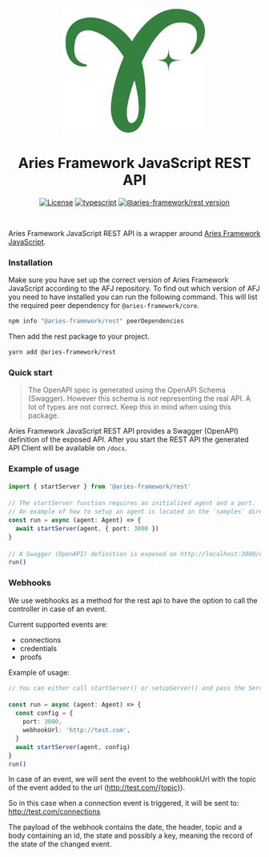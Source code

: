 <p align="center">
  <br />
  <img
    alt="Hyperledger Aries logo"
    src="https://raw.githubusercontent.com/hyperledger/aries-framework-javascript/aa31131825e3331dc93694bc58414d955dcb1129/images/aries-logo.png"
    height="250px"
  />
</p>
<h1 align="center"><b>Aries Framework JavaScript REST API</b></h1>
<p align="center">
  <a
    href="https://raw.githubusercontent.com/hyperledger/aries-framework-javascript-ext/main/LICENSE"
    ><img
      alt="License"
      src="https://img.shields.io/badge/License-Apache%202.0-blue.svg"
  /></a>
  <a href="https://www.typescriptlang.org/"
    ><img
      alt="typescript"
      src="https://img.shields.io/badge/%3C%2F%3E-TypeScript-%230074c1.svg"
  /></a>
    <a href="https://www.npmjs.com/package/@aries-framework/rest"
    ><img
      alt="@aries-framework/rest version"
      src="https://img.shields.io/npm/v/@aries-framework/rest"
  /></a>

</p>
<br />

Aries Framework JavaScript REST API is a wrapper around [Aries Framework JavaScript](https://github.com/hyperledger/aries-framework-javascript.git).

### Installation

Make sure you have set up the correct version of Aries Framework JavaScript according to the AFJ repository. To find out which version of AFJ you need to have installed you can run the following command. This will list the required peer dependency for `@aries-framework/core`.

```sh
npm info "@aries-framework/rest" peerDependencies
```

Then add the rest package to your project.

```sh
yarn add @aries-framework/rest
```

### Quick start

> The OpenAPI spec is generated using the OpenAPI Schema (Swagger). However this schema is not representing the real API. A lot of types are not correct. Keep this in mind when using this package.

Aries Framework JavaScript REST API provides a Swagger (OpenAPI) definition of the exposed API. After you start the REST API the generated API Client will be available on `/docs`.

### Example of usage

```ts
import { startServer } from '@aries-framework/rest'

// The startServer function requires an initialized agent and a port.
// An example of how to setup an agent is located in the `samples` directory.
const run = async (agent: Agent) => {
  await startServer(agent, { port: 3000 })
}

// A Swagger (OpenAPI) definition is exposed on http://localhost:3000/docs
run()
```

### Webhooks

We use webhooks as a method for the rest api to have the option to call the controller in case of an event.

Current supported events are:

- connections
- credentials
- proofs

Example of usage:

```ts
// You can either call startServer() or setupServer() and pass the ServerConfig interface with a webhookUrl

const run = async (agent: Agent) => {
  const config = {
    port: 3000,
    webhookUrl: 'http://test.com',
  }
  await startServer(agent, config)
}
run()
```

In case of an event, we will sent the event to the webhookUrl with the topic of the event added to the url (http://test.com/{topic}).

So in this case when a connection event is triggered, it will be sent to: http://test.com/connections

The payload of the webhook contains the date, the header, topic and a body containing an id, the state and possibly a key, meaning the record of the state of the changed event.
